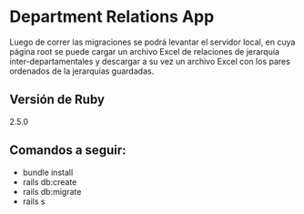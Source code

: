 # Department Relations App

Luego de correr las migraciones se podrá levantar el servidor local, en cuya
página root se puede cargar un archivo Excel de relaciones de jerarquía
inter-departamentales y descargar a su vez un archivo Excel con los pares
ordenados de la jerarquías guardadas.

## Versión de Ruby
2.5.0

## Comandos a seguir:

* bundle install
* rails db:create
* rails db:migrate
* rails s
